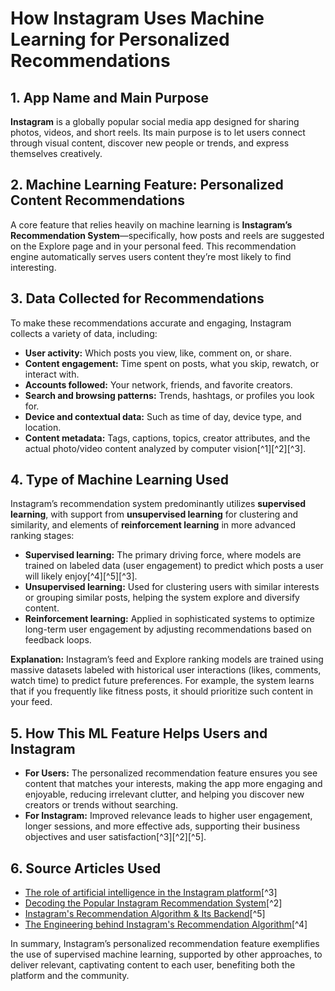 # How Instagram Uses Machine Learning for Personalized Recommendations

## 1. App Name and Main Purpose

**Instagram** is a globally popular social media app designed for sharing photos, videos, and short reels. Its main purpose is to let users connect through visual content, discover new people or trends, and express themselves creatively.

## 2. Machine Learning Feature: Personalized Content Recommendations

A core feature that relies heavily on machine learning is **Instagram’s Recommendation System**—specifically, how posts and reels are suggested on the Explore page and in your personal feed. This recommendation engine automatically serves users content they’re most likely to find interesting.

## 3. Data Collected for Recommendations

To make these recommendations accurate and engaging, Instagram collects a variety of data, including:

- **User activity:** Which posts you view, like, comment on, or share.
- **Content engagement:** Time spent on posts, what you skip, rewatch, or interact with.
- **Accounts followed:** Your network, friends, and favorite creators.
- **Search and browsing patterns:** Trends, hashtags, or profiles you look for.
- **Device and contextual data:** Such as time of day, device type, and location.
- **Content metadata:** Tags, captions, topics, creator attributes, and the actual photo/video content analyzed by computer vision[^1][^2][^3].


## 4. Type of Machine Learning Used

Instagram’s recommendation system predominantly utilizes **supervised learning**, with support from **unsupervised learning** for clustering and similarity, and elements of **reinforcement learning** in more advanced ranking stages:

- **Supervised learning:** The primary driving force, where models are trained on labeled data (user engagement) to predict which posts a user will likely enjoy[^4][^5][^3].
- **Unsupervised learning:** Used for clustering users with similar interests or grouping similar posts, helping the system explore and diversify content.
- **Reinforcement learning:** Applied in sophisticated systems to optimize long-term user engagement by adjusting recommendations based on feedback loops.

**Explanation:**
Instagram’s feed and Explore ranking models are trained using massive datasets labeled with historical user interactions (likes, comments, watch time) to predict future preferences. For example, the system learns that if you frequently like fitness posts, it should prioritize such content in your feed.

## 5. How This ML Feature Helps Users and Instagram

- **For Users:** The personalized recommendation feature ensures you see content that matches your interests, making the app more engaging and enjoyable, reducing irrelevant clutter, and helping you discover new creators or trends without searching.
- **For Instagram:** Improved relevance leads to higher user engagement, longer sessions, and more effective ads, supporting their business objectives and user satisfaction[^3][^2][^5].


## 6. Source Articles Used

- [The role of artificial intelligence in the Instagram platform](https://www.itroz.com/en/blog/the-role-of-artificial-intelligence-in-the-instagr/)[^3]
- [Decoding the Popular Instagram Recommendation System](https://www.argoid.ai/blog/decoding-the-instagram-recommendation-system)[^2]
- [Instagram's Recommendation Algorithm \& Its Backend](https://www.linkedin.com/pulse/instagrams-recommendation-algorithm-its-backend-soumya-sankar-panda-ia7hc)[^5]
- [The Engineering behind Instagram's Recommendation Algorithm](https://blog.quastor.org/p/engineering-behind-instagrams-recommendation-algorithm)[^4]

In summary, Instagram’s personalized recommendation feature exemplifies the use of supervised machine learning, supported by other approaches, to deliver relevant, captivating content to each user, benefiting both the platform and the community.
